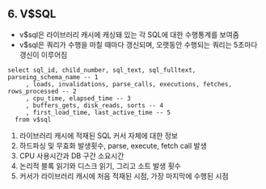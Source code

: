 ## 6. V$SQL
- v$sql은 라이브러리 캐시에 캐싱돼 있는 각 SQL에 대한 수행통계를 보여줌
- v$sql은 쿼리가 수행을 마칠 때마다 갱신되며, 오랫동안 수행되는 쿼리는 5초마다 갱신이 이루어짐

```
select sql_id, child_number, sql_text, sql_fulltext, parseing_schema_name -- 1
     , loads, invalidations, parse_calls, executions, fetches, rows_processed -- 2
     , cpu_time, elapsed_time -- 3
     , buffers_gets, disk_reads, sorts -- 4
     , first_load_time, last_active_time -- 5
  from v$sql 
```
  1. 라이브러리 캐시에 적재된 SQL 커서 자체에 대한 정보
  2. 하드파싱 및 무효화 발생횟수, parse, execute, fetch call 발생
  3. CPU 사용시간과 DB 구간 소요시간
  4. 논리적 블록 읽기와 디스크 읽기, 그리고 소트 발생 횟수
  5. 커서가 라이브러리 캐시에 처음 적재된 시점, 가장 마지막에 수행된 시점
